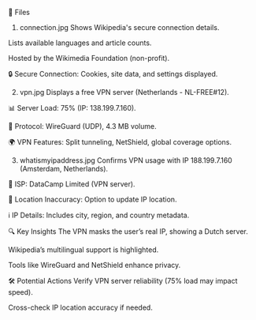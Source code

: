 📂 Files
1. connection.jpg
Shows Wikipedia's secure connection details.

Lists available languages and article counts.

Hosted by the Wikimedia Foundation (non-profit).

🔒 Secure Connection: Cookies, site data, and settings displayed.

2. vpn.jpg
Displays a free VPN server (Netherlands - NL-FREE#12).

📊 Server Load: 75% (IP: 138.199.7.160).

🚀 Protocol: WireGuard (UDP), 4.3 MB volume.

🌍 VPN Features: Split tunneling, NetShield, global coverage options.

3. whatismyipaddress.jpg
Confirms VPN usage with IP 188.199.7.160 (Amsterdam, Netherlands).

🏢 ISP: DataCamp Limited (VPN server).

📍 Location Inaccuracy: Option to update IP location.

ℹ️ IP Details: Includes city, region, and country metadata.

🔍 Key Insights
The VPN masks the user’s real IP, showing a Dutch server.

Wikipedia’s multilingual support is highlighted.

Tools like WireGuard and NetShield enhance privacy.

🛠️ Potential Actions
Verify VPN server reliability (75% load may impact speed).

Cross-check IP location accuracy if needed.
